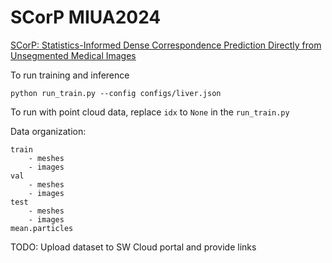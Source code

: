 # SCorP MIUA2024
[SCorP: Statistics-Informed Dense Correspondence Prediction Directly from Unsegmented Medical Images](https://arxiv.org/abs/2404.17967)


To run training and inference 
```
python run_train.py --config configs/liver.json
```


To run with point cloud data, replace `idx` to `None` in the `run_train.py`


Data organization: 
```
train
	- meshes 
	- images 
val
	- meshes
	- images 
test 
	- meshes
	- images 
mean.particles  
```

TODO: Upload dataset to SW Cloud portal and provide links
